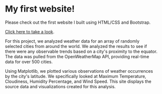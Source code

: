 # My first website!
Please check out the first website I built using HTML/CSS and Bootstrap. 

[Click here to take a look](https://alyzaw.github.io/webHW-home.html).

For this project, we analyzed weather data for an array of randomly selected cities from around the world. We analyzed the results to see if there were any observable trends based on a city's proximity to the equator. The data was pulled from the OpenWeatherMap API, providing real-time data for over 500 cities.

Using Matplotlib, we plotted various observations of weather occurrences by the city's latitude. We specifically looked at Maximum Temperature, Cloudiness, Humidity Percentage, and Wind Speed. This site displays the source data and visualizations created for this analysis.
